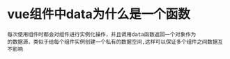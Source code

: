 

# vue组件中data为什么是一个函数
  
    每次使用组件时都会对组件进行实例化操作，并且调用data函数返回一个对象作为
    的数据源，类似于给每个组件实例创建一个私有的数据空间,这样可以保证多个组件之间数据互不影响
